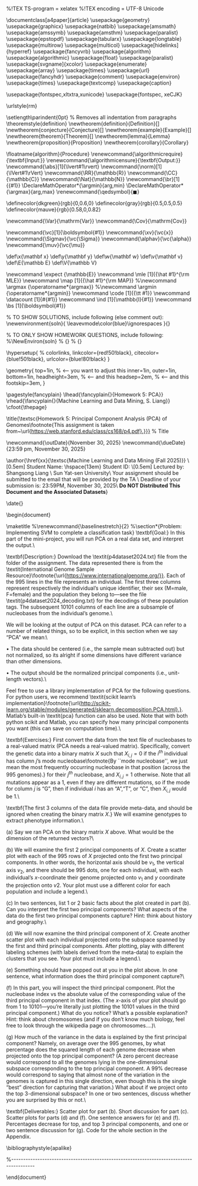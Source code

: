 %!TEX TS-program = xelatex
%!TEX encoding = UTF-8 Unicode

\documentclass[a4paper]{article}
\usepackage{geometry}
\usepackage{graphicx}
\usepackage{natbib}
\usepackage{amsmath}
\usepackage{amssymb}
\usepackage{amsthm}
\usepackage{paralist}
\usepackage{epstopdf}
\usepackage{tabularx}
\usepackage{longtable}
\usepackage{multirow}
\usepackage{multicol}
\usepackage[hidelinks]{hyperref}
\usepackage{fancyvrb}
\usepackage{algorithm}
\usepackage{algorithmic}
\usepackage{float}
\usepackage{paralist}
\usepackage[svgname]{xcolor}
\usepackage{enumerate}
\usepackage{array}
\usepackage{times}
\usepackage{url}
\usepackage{fancyhdr}
\usepackage{comment}
\usepackage{environ}
\usepackage{times}
\usepackage{textcomp}
\usepackage{caption}

\usepackage{fontspec,xltxtra,xunicode}
\usepackage{fontspec, xeCJK}




\urlstyle{rm}

\setlength\parindent{0pt} % Removes all indentation from paragraphs
\theoremstyle{definition}
\newtheorem{definition}{Definition}[]
\newtheorem{conjecture}{Conjecture}[]
\newtheorem{example}{Example}[]
\newtheorem{theorem}{Theorem}[]
\newtheorem{lemma}{Lemma}
\newtheorem{proposition}{Proposition}
\newtheorem{corollary}{Corollary}

\floatname{algorithm}{Procedure}
\renewcommand{\algorithmicrequire}{\textbf{Input:}}
\renewcommand{\algorithmicensure}{\textbf{Output:}}
\newcommand{\abs}[1]{\lvert#1\rvert}
\newcommand{\norm}[1]{\lVert#1\rVert}
\newcommand{\RR}{\mathbb{R}}
\newcommand{\CC}{\mathbb{C}}
\newcommand{\Nat}{\mathbb{N}}
\newcommand{\br}[1]{\{#1\}}
\DeclareMathOperator*{\argmin}{arg\,min}
\DeclareMathOperator*{\argmax}{arg\,max}
\renewcommand{\qedsymbol}{$\blacksquare$}

\definecolor{dkgreen}{rgb}{0,0.6,0}
\definecolor{gray}{rgb}{0.5,0.5,0.5}
\definecolor{mauve}{rgb}{0.58,0,0.82}

\newcommand{\Var}{\mathrm{Var}}
\newcommand{\Cov}{\mathrm{Cov}}

\newcommand{\vc}[1]{\boldsymbol{#1}}
\newcommand{\xv}{\vc{x}}
\newcommand{\Sigmav}{\vc{\Sigma}}
\newcommand{\alphav}{\vc{\alpha}}
\newcommand{\muv}{\vc{\mu}}

\def\x{\mathbf x}
\def\y{\mathbf y}
\def\w{\mathbf w}
\def\v{\mathbf v}
\def\E{\mathbb E}
\def\V{\mathbb V}

\newcommand \expect {\mathbb{E}}
\newcommand \mle [1]{{\hat #1}^{\rm MLE}}
\newcommand \map [1]{{\hat #1}^{\rm MAP}}
%\newcommand \argmax {\operatorname*{argmax}}
%\newcommand \argmin {\operatorname*{argmin}}
\newcommand \code [1]{{\tt #1}}
\newcommand \datacount [1]{\#\{#1\}}
\newcommand \ind [1]{\mathbb{I}\{#1\}}
\newcommand \bs [1]{\boldsymbol{#1}}


% TO SHOW SOLUTIONS, include following (else comment out):
\newenvironment{soln}{
     \leavevmode\color{blue}\ignorespaces
 }{}

% TO ONLY SHOW HOMEWORK QUESTIONS, include following:
%\NewEnviron{soln}
% {}
% {}



\hypersetup{
%    colorlinks,
    linkcolor={red!50!black},
    citecolor={blue!50!black},
    urlcolor={blue!80!black}
}

\geometry{
  top=1in,            % <-- you want to adjust this
  inner=1in,
  outer=1in,
  bottom=1in,
  headheight=3em,       % <-- and this
  headsep=2em,          % <-- and this
  footskip=3em,
}


\pagestyle{fancyplain}
\lhead{\fancyplain{}{Homework 5: PCA}}
\rhead{\fancyplain{}{Machine Learning and Data Mining, S. Liang}}
\cfoot{\thepage}

\title{\textsc{Homework 5: Principal Component Analysis (PCA) of Genomes\footnote{This assignment is taken from~\url{https://web.stanford.edu/class/cs168/p4.pdf}.}}} % Title

\newcommand{\outDate}{November 30, 2025}
\newcommand{\dueDate}{23:59 pm, November 30, 2025}

\author{\href{xx}{\textsc{Machine Learning and Data Mining (Fall 2025)}} \\[0.5em] 
Student Name: \hspace{13em} Student ID: \\[0.5em]
Lectured by: Shangsong Liang \\
Sun Yat-sen University\\
Your assignment should be submitted to the email that will be provided by the TA \\
Deadline of your submission is: 23:59PM, November 30, 2025\\
**Do NOT Distributed This Document and the Associated Datasets**} 

\date{}

\begin{document}

\maketitle 
%\renewcommand{\baselinestretch}{2}
%\section*{Problem: Implementing SVM to complete a classification task}
\textbf{Goal:} In this part of the mini-project, you will run PCA on a real data set, and interpret the output.\\

\textbf{Description:} Download the \textit{p4dataset2024.txt} file from the folder of the assignment. The data represented
there is from the \textit{International Genome Sample Resource}\footnote{\url{https://www.internationalgenome.org/}}. Each of the 995 lines in the file represents
an individual. The first three columns represent respectively the individual’s unique identifier, their sex
(M=male, F=female) and the population they belong to—see the file \textit{p4dataset2024\_decoding.txt} for the
decodings of these population tags. The subsequent 10101 columns of each line are a subsample of nucleobases
from the individual’s genome.\\

We will be looking at the output of PCA on this dataset. PCA can refer to a number of related things, so
to be explicit, in this section when we say “PCA” we mean:\\

• The data should be centered (i.e., the sample mean subtracted out) but not normalized, so its alright
if some dimensions have different variance than other dimensions.

• The output should be the normalized principal components (i.e., unit-length vectors).\\

Feel free to use a library implementation of PCA for the following questions. For python users, we recommend
\textit{scikit learn’s implementation}\footnote{\url{http://scikit-learn.org/stable/modules/generated/sklearn.decomposition.PCA.html}.}. Matlab’s built-in \textit{pca} function can also be used. Note that with both python
scikit and Matlab, you can specify how many principal components you want (this can save on computation
time).\\

\textbf{Exercises:} First convert the data from the text file of nucleobases to a real-valued matrix (PCA needs a real-valued matrix). Specifically, convert the genetic data into a binary matrix $X$ such that $X_{i,j} = 0$ if the $i^{th}$ individual has column $j$’s mode nucleobase\footnote{By ``mode nucleobase'', we just mean the most frequently occurring nucleobase in that position (across the 995 genomes).} for their $j^{th}$ nucleobase, and $X_{i,j} = 1$ otherwise. Note that all mutations appear as a 1, even if they are different mutations, so if the mode for column $j$ is “G”, then if individual $i$ has an “A”,“T”, or “C”, then $X_{i,j}$ would be 1.\\

\textbf{The first 3 columns of the data file provide meta-data, and should be ignored when creating
the binary matrix $X$.} We will examine genotypes to extract phenotype information.\\

(a) Say we ran PCA on the binary matrix $X$ above. What would be the
dimension of the returned vectors?\\

(b) We will examine the first 2 principal components of $X$. Create a scatter plot with each of the 995 rows of $X$ projected onto the first two principal components. In other words, the horizontal axis should be $v_1$, the vertical axis $v_2$, and there should be 995 dots, one for each individual, with each individual’s $x$-coordinate their genome projected onto $v_1$ and $y$ coordinate the projection onto $v2$. Your plot must use a different color for each population and include a legend.\\

(c) In two sentences, list 1 or 2 basic facts about the plot created in part (b). Can you interpret
the first two principal components? What aspects of the data do the first two principal components
capture? Hint: think about history and geography.\\

(d) We will now examine the third principal component of $X$. Create another scatter plot with
each individual projected onto the subspace spanned by the first and third principal components. After
plotting, play with different labeling schemes (with labels derived from the meta-data) to explain the
clusters that you see. Your plot must include a legend.\\

(e) Something should have popped out at you in the plot above. In one sentence, what information does the third principal component capture?\\

(f) In this part, you will inspect the third principal component. Plot the nucleobase index vs
the absolute value of the corresponding value of the third principal component in that index. (The
$x$-axis of your plot should go from 1 to 10101—you’re literally just plotting the 10101 values in the
third principal component.) What do you notice? What’s a possible explanation? Hint: think about
chromosomes (and if you don’t know much biology, feel free to look through the wikipedia page on
chromosomes....)\\

(g) How much of the variance in the data is explained by the first principal component? Namely,
on average over the 995 genomes, by what percentage does the squared length of each genome decrease
when projected onto the top principal component? (A zero percent decrease would correspond to all
the genomes lying in the one-dimensional subspace corresponding to the top principal component. A
99\% decrease would correspond to saying that almost none of the variation in the genomes is captured
in this single direction, even though this is the single “best” direction for capturing that variation.)
What about if we project onto the top 3-dimensional subspace? In one or two sentences, discuss
whether you are surprised by this or not.\\

\textbf{Deliverables:} Scatter plot for part (b). Short discussion for part (c). Scatter plots for parts (d) and (f).
One sentence answers for (e) and (f). Percentages decrease for top, and top 3 principal components, and
one or two sentence discussion for (g). Code for the whole section in the Appendix.


\bibliographystyle{apalike}

%----------------------------------------------------------------------------------------


\end{document}